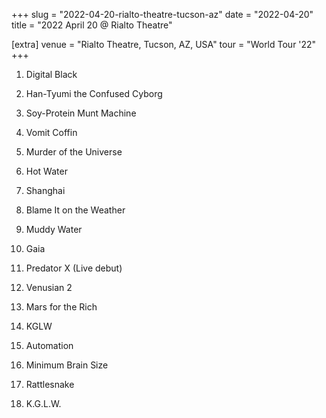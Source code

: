 +++
slug = "2022-04-20-rialto-theatre-tucson-az"
date = "2022-04-20"
title = "2022 April 20 @ Rialto Theatre"

[extra]
venue = "Rialto Theatre, Tucson, AZ, USA"
tour = "World Tour '22"
+++


 1. Digital Black

 2. Han-Tyumi the Confused Cyborg

 3. Soy-Protein Munt Machine

 4. Vomit Coffin

 5. Murder of the Universe

 6. Hot Water

 7. Shanghai

 8. Blame It on the Weather

 9. Muddy Water

10. Gaia

11. Predator X
    (Live debut)

12. Venusian 2

13. Mars for the Rich

14. KGLW

15. Automation

16. Minimum Brain Size

17. Rattlesnake

18. K.G.L.W.


